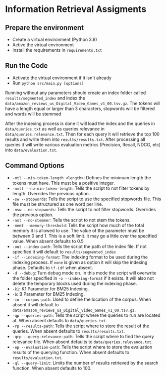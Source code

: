 # Information Retrieval Assigments

## Prepare the environment
- Create a virtual environment (Python 3.9)
- Active the virtual environment
- Install the requirements in `requirements.txt`

## Run the Code
- Activate the virtual environment if it isn't already
- Run ```python src/main.py [options]```

Running without any parameters should create an index folder
called `results/segmented_index` and index the `data/amazon_reviews_us_Digital_Video_Games_v1_00.tsv.gz`.
The tokens will have a length equal or larger
than 3 characters, stopwords will be filtered and words will be stemmed

After the indexing process is done it will load the index and the
queries in `data/queries.txt` as well as queries relevance in `data/queries.relevance.txt`.
Then for each query it will retrieve  the top 100 results and write them into `results/results.txt`.
After processing all queries it will write various evaluation metrics (Precision, Recall, NDCG, etc)
into `data/evaluation.txt`.

## Command Options

- ``-mtl --min-token-length <length>``: Defines the minimum length the tokens must have. This must be a positive integer.
- ``-nmtl --no-min-token-length``: Tells the script to not filter tokens by length. Overrides the previous option.
- ``-sw --stopwords``: Tells the script to use the specified stopwords file. This file must be structured as one word per line.
- ``-nsw --no-stopwords``: Tells the script to not filter stopwords. Overrides the previous option.
- ``-nst --no-stemmer``: Tells the script to not stem the tokens.
- ``-memt --memory-threshold``: Tells the script how much of the total memory it is allowed to use. The value of the parameter must be between 0 and 1. This is a soft limit. it may go a little over the specified value. When absent defaults to 0.5
- ``-out --index-path``: Tells the script the path of the index file. If not specified it will default to `results/segmented_index`
- ``-if --indexing-format``: The indexing format to be used during the indexing process. If `none` is given as option it will skip the indexing phase. Defaults to `tf-idf` when absent.
- ``-d --debug``: Turn debug mode on. In this mode the script will overwrite the folder specified in ``-o --indexing-format`` if it exists. It will also not delete the temporary blocks used during the indexing phase.
- ``-k1``: K1 Parameter for BM25 Indexing.
- ``-b``: B Parameter for BM25 Indexing.
- ``-in --corpus-path``: Used to define the location of the corpus. When absent it will default to `data/amazon_reviews_us_Digital_Video_Games_v1_00.tsv.gz`.
- ``-qp --queries-path``: Tells the script where the queries to run are located at. When absent defaults to `data/queries.txt`.
- ``-rp --results-path``: Tells the script where to store the result of the queries. When absent defaults to `results/results.txt`.
- ``-qrp --query-relevance-path``: Tells the script where to find the query relevance file. When absent defaults to `data/queries.relevance.txt`.
- ``-ep --evaluation-path``: Tells the script where to store the evaluation results of the querying function. When absent defaults to `results/evaluation.txt`.
- ``-ql --query-limit``: Limits the number of results retrieved by the search function. When absent defaults to 100.